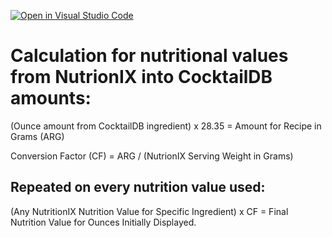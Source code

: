 [![Open in Visual Studio Code](https://classroom.github.com/assets/open-in-vscode-2e0aaae1b6195c2367325f4f02e2d04e9abb55f0b24a779b69b11b9e10269abc.svg)](https://classroom.github.com/online_ide?assignment_repo_id=17279457&assignment_repo_type=AssignmentRepo)


# Calculation for nutritional values from NutrionIX into CocktailDB amounts:

(Ounce amount from CocktailDB ingredient) x 28.35 = Amount for Recipe in Grams (ARG)

Conversion Factor (CF) = ARG / (NutrionIX Serving Weight in Grams)

## Repeated on every nutrition value used:
(Any NutritionIX Nutrition Value for Specific Ingredient) x CF = Final Nutrition Value for Ounces Initially Displayed.